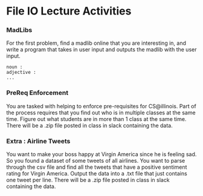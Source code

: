# File IO Lecture Activities

### MadLibs

For the first problem, find a madlib online that you are interesting in, and write a program that
takes in user input and outputs the madlib with the user input.

```
noun : 
adjective :
...
```

### PreReq Enforcement 

You are tasked with helping to enforce pre-requisites for CS@illinois. Part of the process requires
that you find out who is in multiple classes at the same time. Figure out what students are in more
than 1 class at the same time. There will be a .zip file posted in class in slack containing the
data.

### Extra : Airline Tweets

You want to make your boss happy at Virgin America since he is feeling sad. So you found a dataset
of some tweets of all airlines. You want to parse through the csv file and find all the tweets that
have a positive sentiment rating for Virgin America. Output the data into a .txt file that just
contains one tweet per line. There will be a .zip file posted in class in slack containing the data.

